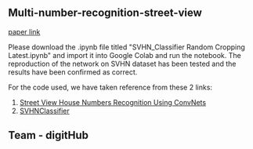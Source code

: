 ## Multi-number-recognition-street-view

[paper link](https://arxiv.org/pdf/1312.6082.pdf)

Please download the .ipynb file titled "SVHN_Classifier Random Cropping Latest.ipynb" and import it into Google Colab and run the notebook. The reproduction of the network on SVHN dataset has been tested and the results have been confirmed as correct.

For the code used, we have taken reference from these 2 links:
1. [Street View House Numbers Recognition Using ConvNets
](https://ryannng.github.io/2016/12/20/Street-View-House-Numbers-Recognition-Using-ConvNets/)
2. [SVHNClassifier](https://github.com/potterhsu/SVHNClassifier)

## Team - digitHub
